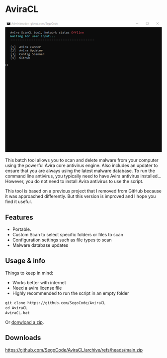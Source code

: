 # AviraCL
<img  src="https://github.com/SegoCode/AviraCL/blob/main/media/demo.gif">

This batch tool allows you to scan and delete malware from your computer using the powerful Avira core antivirus engine. Also includes an updater to ensure that you are always using the latest malware database. To run the command line antivirus, you typically need to have Avira antivirus installed... However, you do not need to install Avira antivirus to use the script.

This tool is based on a previous project that I removed from GitHub because it was approached differently. But this version is improved and I hope you find it useful. 

## Features
- Portable.
- Custom Scan to select specific folders or files to scan
- Configuration settings such as file types to scan 
- Malware database updates

## Usage & info

Things to keep in mind: 

- Works better with internet
- Need a avira license file
- Highly recommended to run the script in an empty folder

```shell
git clone https://github.com/SegoCode/AviraCL
cd AviraCL
AviraCL.bat
```
Or [donwload a zip](https://github.com/SegoCode/AviraCL/archive/refs/heads/main.zip).

## Downloads

https://github.com/SegoCode/AviraCL/archive/refs/heads/main.zip
